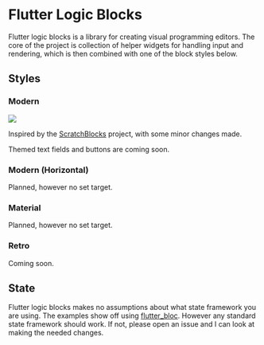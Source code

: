 # Flutter Logic Blocks
Flutter logic blocks is a library for creating visual programming editors. The core of the project is collection of helper widgets for handling input and rendering, which is then combined with one of the block styles below.


## Styles


### Modern
![](https://raw.githubusercontent.com/csnewman/flutter_logicblocks/master/imgs/modern.png)

Inspired by the [ScratchBlocks](https://github.com/LLK/scratch-blocks) project, with some minor changes made.

Themed text fields and buttons are coming soon.

### Modern (Horizontal)
Planned, however no set target.

### Material
Planned, however no set target.

### Retro
Coming soon.

## State
Flutter logic blocks makes no assumptions about what state framework you are using. The examples show off using [flutter_bloc](https://pub.dev/packages/flutter_bloc). However any standard state framework should work. If not, please open an issue and I can look at making the needed changes.
